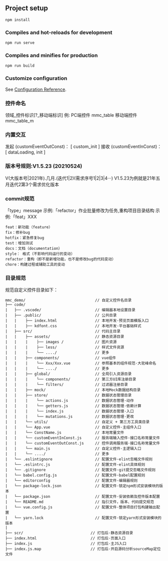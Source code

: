 <!--
 * @Author: hfxie
 * @Date: 2023-04-12 10:08:58
 * @LastEditors: hfxie
 * @LastEditTime: 2023-09-14 14:50:49
 * @LastEditors: haifeng_xie haifeng_xie@kingdee.com
 * @LastEditTime: 2023-09-22 12:18:54
 * @Description: 指引
-->
## Project setup
```
npm install
```

### Compiles and hot-reloads for development
```
npm run serve
```

### Compiles and minifies for production
```
npm run build
```

### Customize configuration
See [Configuration Reference](https://cli.vuejs.org/config/).

### 控件命名
  领域_控件标识[?_移动端标识]
  例: 
    PC端控件      mmc_table 
    移动端控件    mmc_table_m

### 内置交互
  发起 (customEventOutConst)： [ custom_init ]
  接收 (customEventInConst)： [ dataLoading, init ]


### 版本号规则:V1.5.23 (20210524)
  V(大版本号|2021年).几月.(迭代1|2)(需求序号1|2|3|4···) 
  V1.5.23为例就是21年五月迭代2第3个需求优化版本

### commit规范
「type」message
示例:「refactor」作业批量修改为任务,重构项目目录结构
示例:「feat」XXX
```
feat：新功能（feature）
fix：修补bug
hotfix：紧急修复bug
test：增加测试
docs：文档（documentation）
style： 格式（不影响代码运行的变动）
refactor：重构（即不是新增功能，也不是修改bug的代码变动）
chore：构建过程或辅助工具的变动
```




















































### 目录规范
规范自定义控件目录如下：
```
mmc_demo/                               // 自定义控件名目录                    
├── code/
|   ├── .vscode/                        // 编辑器本地设置目录
|   ├── .public/                        // 公共目录
|   |    ├── index.html                 // 本地开发·预览页面模版入口
|   |    ├── kdfont.css                 // 本地开发·平台基础样式
|   ├── src/                            // 代码主目录
|   |    ├── assets/                    // 静态资源目录
|   |    |    ├── images /              // 图片资源
|   |    |    ├── less/                 // 样式文件资源
|   |    |    └── ..../                 // 更多
|   |    ├── components/                // vue组件
|   |    |    └── Xxx/Xxx.vue           // 参照基本的组件规范·大驼峰命名
|   |    |    └── ..../                 // 更多
|   |    ├── global/                    // 全局引入资源目录
|   |    |    └── components/           // 第三方UI库注册目录
|   |    |    └── filters/              // 过滤器注册目录
|   |    ├── mock/                      // 本地Mock数据结构目录
|   |    ├── store/                     // 数据状态管理目录
|   |    |    └── actions.js            // 数据状态管理·动作
|   |    |    └── getters.js            // 数据状态管理·依赖计算
|   |    |    └── index.js              // 数据状态管理·入口
|   |    |    └── mutations.js          // 数据状态管理·更改
|   |    └── utils/                     // 自定义 + 第三方工具类目录 
|   |    └── App.vue                    // 自定义控件·主组件入口
|   |    └── ConstName.js               // 本地常量文件 
|   |    └── customEventInConst.js      // 服务端输入控件·接口名称常量文件 
|   |    └── customEventOutConst.js     // 控件调用服务端·接口名称常量文件 
|   |    └── main.js                    // 自定义控件·主逻辑入口
|   |    └── ..../                      // 更多
|   └── .eslintignore                   // 配置文件·elint忽略文件规则
|   └── .eslintrc.js                    // 配置文件·elint具体规则
|   └── .gitignore                      // 配置文件·git提交忽略文件规则
|   └── babel.config.js                 // 配置文件·babel配置规则
|   └── editorconfig                    // 配置文件·编辑器规则
|   └── package-lock.json               // 配置文件·锁定npm形式安装模块的版本
|   └── package.json                    // 配置文件·安装依赖及控件版本配置
|   └── README.md                       // 指引文件，版本、代码提交规范
|   └── vue.config.js                   // 配置文件·整体项目打包构建输出配置
|   └── yarn.lock                       // 配置文件·锁定yarn形式安装模块的版本
|
├── scr/                              // 打包后·静态资源目录
├── index.html                        // 打包后·页面入口
├── index.js                          // 打包后·主JS入口
├── index.js.map                      // 打包后·开启源码分析sourceMap定位文件

```



